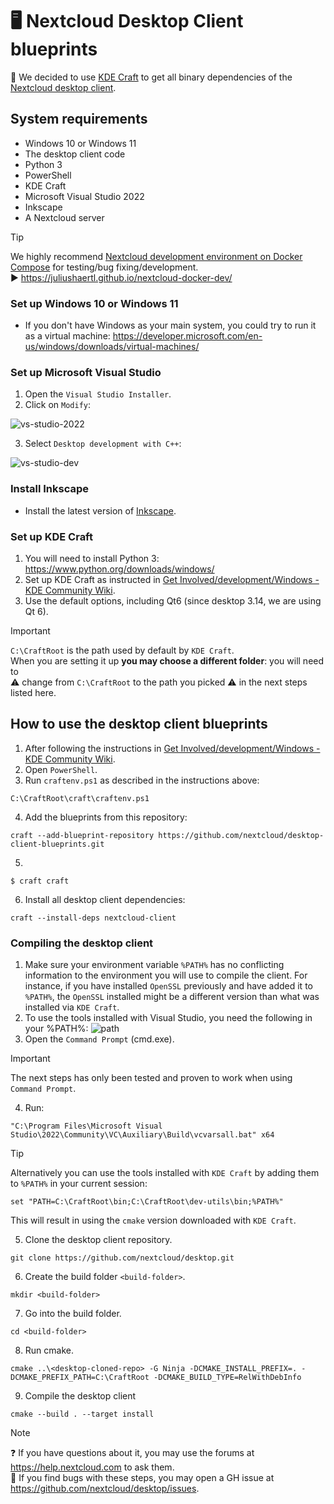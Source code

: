 # 🖥️ Nextcloud Desktop Client blueprints

:blue_book: We decided to use [KDE Craft](https://community.kde.org/Craft) to get all binary dependencies of the [Nextcloud desktop client](https://github.com/nextcloud/desktop).

## System requirements

- Windows 10 or Windows 11
- The desktop client code
- Python 3
- PowerShell
- KDE Craft
- Microsoft Visual Studio 2022
- Inkscape
- A Nextcloud server

> [!TIP]
> We highly recommend [Nextcloud development environment on Docker Compose](https://juliushaertl.github.io/nextcloud-docker-dev/) for testing/bug fixing/development.<br>
> ▶️ https://juliushaertl.github.io/nextcloud-docker-dev/

### Set up Windows 10 or Windows 11

- If you don't have Windows as your main system, you could try to run it as a virtual machine:
  https://developer.microsoft.com/en-us/windows/downloads/virtual-machines/

### Set up Microsoft Visual Studio

1. Open the `Visual Studio Installer`.
2. Click on `Modify`:

![vs-studio-2022](https://github.com/user-attachments/assets/6df5e7b9-d1e0-43a9-897e-98f4c37726a9)

3. Select `Desktop development with C++`:

![vs-studio-dev](https://github.com/user-attachments/assets/6fef8b8d-d8e3-4ced-b23d-8818f9813c5f)

### Install Inkscape

- Install the latest version of [Inkscape](https://inkscape.org/release).
 
### Set up KDE Craft

1. You will need to install Python 3: https://www.python.org/downloads/windows/
2. Set up KDE Craft as instructed in [Get Involved/development/Windows - KDE Community Wiki](https://community.kde.org/Get_Involved/development/Windows).
3. Use the default options, including Qt6 (since desktop 3.14, we are using Qt 6).

> [!IMPORTANT]
> `C:\CraftRoot` is the path used by default by `KDE Craft`. <br>
> When you are setting it up <b>you may choose a different folder</b>: you will need to<br>
⚠️ change from `C:\CraftRoot` to the path you picked ⚠️ in the next steps listed here.

## How to use the desktop client blueprints

1. After following the instructions in [Get Involved/development/Windows - KDE Community Wiki](https://community.kde.org/Get_Involved/development/Windows).
2. Open `PowerShell`.
3. Run `craftenv.ps1` as described in the instructions above:
```
C:\CraftRoot\craft\craftenv.ps1
```
4. Add the blueprints from this repository:
```
craft --add-blueprint-repository https://github.com/nextcloud/desktop-client-blueprints.git
```
5.
```
$ craft craft
```
6. Install all desktop client dependencies:
```
craft --install-deps nextcloud-client
```

### Compiling the desktop client

1. Make sure your environment variable `%PATH%` has no conflicting information to the environment you will use to compile the client. For instance, if you have installed `OpenSSL` previously and have added it to `%PATH%`, the `OpenSSL` installed might be a different version than what was installed via `KDE Craft`.
2. To use the tools installed with Visual Studio, you need the following in your %PATH%:
![path](https://github.com/user-attachments/assets/ce99a488-22d9-4cf5-8b55-d6ae9e683845)
3. Open the `Command Prompt` (cmd.exe).

> [!IMPORTANT]
> The next steps has only been tested and proven to work when using `Command Prompt`.

4. Run:
```
"C:\Program Files\Microsoft Visual Studio\2022\Community\VC\Auxiliary\Build\vcvarsall.bat" x64
```
> [!TIP]
> Alternatively you can use the tools installed with `KDE Craft` by adding them to `%PATH%` in your current session:
> ```
> set "PATH=C:\CraftRoot\bin;C:\CraftRoot\dev-utils\bin;%PATH%"
> ```
> This will result in using the `cmake` version downloaded with `KDE Craft`.
5. Clone the desktop client repository.
```
git clone https://github.com/nextcloud/desktop.git
```
6. Create the build folder `<build-folder>`.
```
mkdir <build-folder>
```
7. Go into the build folder.
```
cd <build-folder>
```
8. Run cmake.
```
cmake ..\<desktop-cloned-repo> -G Ninja -DCMAKE_INSTALL_PREFIX=. -DCMAKE_PREFIX_PATH=C:\CraftRoot -DCMAKE_BUILD_TYPE=RelWithDebInfo
```
9. Compile the desktop client
```
cmake --build . --target install
```

> [!NOTE]
> ❓ If you have questions about it, you may use the forums at https://help.nextcloud.com to ask them.<br>
> 🐛 If you find bugs with these steps, you may open a GH issue at https://github.com/nextcloud/desktop/issues.
